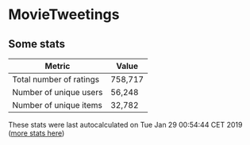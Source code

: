 # MovieTweetings
## Some stats

Metric | Value
--- | ---
Total number of ratings                 | 758,717
Number of unique users                  | 56,248
Number of unique items                  | 32,782
These stats were last autocalculated on Tue Jan 29 00:54:44 CET 2019  ([more stats here](./stats.md))

